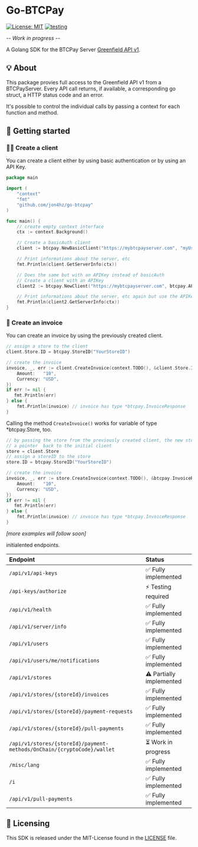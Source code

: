 # Go-BTCPay
[![License: MIT](https://img.shields.io/badge/License-MIT-yellow.svg)](https://github.com/jon4hz/go-btcpay/blob/master/LICENSE) 
[![testing](https://github.com/jon4hz/go-btcpay/actions/workflows/testing.yml/badge.svg)](https://github.com/jon4hz/go-btcpay/actions/workflows/testing.yml)

_-- Work in progress --_

A Golang SDK for the BTCPay Server [Greenfield API v1](https://docs.btcpayserver.org/API/Greenfield/v1/).

## 💡 About
This package provies full access to the Greenfield API v1 from a BTCPayServer. Every API call returns, if available, a corresponding go struct, a HTTP status code and an error.

It's possible to control the individual calls by passing a context for each function and method.

## 🚀 Getting started

### 🧑‍💻 Create a client

You can create a client either by using basic authentication or by using an API Key.

```go
package main

import (
    "context"
    "fmt"
    "github.com/jon4hz/go-btcpay"
)

func main() {
    // create empty context interface
    ctx := context.Background()

    // Create a basicAuth client
    client := btcpay.NewBasicClient("https://mybtcpayserver.com", "myUsername", "myPassword")

    // Print informations about the server, etc
    fmt.Println(client.GetServerInfo(ctx))

    // Does the same but with an APIKey instead of basicAuth
    // Create a client with an APIKey
    client2 := btcpay.NewClient("https://mybtcpayserver.com", btcpay.APIKey("myAPIKey")

    // Print informations about the server, etc again but use the APIKey based client
    fmt.Println(client2.GetServerInfo(ctx))
}
```

### 📝 Create an invoice
You can create an invoice by using the previously created client.
```go
// assign a store to the client
client.Store.ID = btcpay.StoreID("YourStoreID")

// create the invoice
invoice, _, err := client.CreateInvoice(context.TODO(), &client.Store.ID, &btcpay.InvoiceRequest{
    Amount:   "10",
    Currency: "USD",
})
if err != nil {
   fmt.Println(err)
} else {
    fmt.Println(invoice) // invoice has type *btcpay.InvoiceResponse
}
```


Calling the method `CreateInvoice()` works for variable of type *btcpay.Store, too.
```go
// by passing the store from the previously created client, the new store (*btcpay.Store) contains 
// a pointer  back to the initial client 
store = client.Store
// assign a storeID to the store
store.ID = btcpay.StoreID("YourStoreID")

// create the invoice
invoice, _, err := store.CreateInvoice(context.TODO(), &btcpay.InvoiceRequest{
    Amount:   "10",
    Currency: "USD",
})
if err != nil {
   fmt.Println(err)
} else {
    fmt.Println(invoice) // invoice has type *btcpay.InvoiceResponse
}
```


_[more examples will follow soon]_

initialented endpoints.

Endpoint                                                                   |              Status
|:-------------------------------------------------------------------------|:-------------------|
|`/api/v1/api-keys`                                                        | ✅ Fully implemented
|`/api-keys/authorize`                                                     | ⚡️ Testing required 
|`/api/v1/health`                                                          | ✅ Fully implemented
|`/api/v1/server/info`                                                     | ✅ Fully implemented
|`/api/v1/users`                                                           | ✅ Fully implemented
|`/api/v1/users/me/notifications`                                          | ✅ Fully implemented
|`/api/v1/stores`                                                          | ⚠️ Partially implemented
|`/api/v1/stores/{storeId}/invoices`                                       | ✅ Fully implemented
|`/api/v1/stores/{storeId}/payment-requests                              ` | ✅ Fully implemented
|`/api/v1/stores/{storeId}/pull-payments`                                  | ✅ Fully implemented
|`/api/v1/stores/{storeId}/payment-methods/OnChain/{cryptoCode}/wallet`    | ⏳ Work in progress
|`/misc/lang`                                                              | ✅ Fully implemented
|`/i`                                                                      | ✅ Fully implemented
|`/api/v1/pull-payments`                                                   | ✅ Fully implemented

## 📜 Licensing
This SDK is released under the MIT-License found in the [LICENSE](https://github.com/jon4hz/go-btcpay/blob/master/LICENSE) file.
